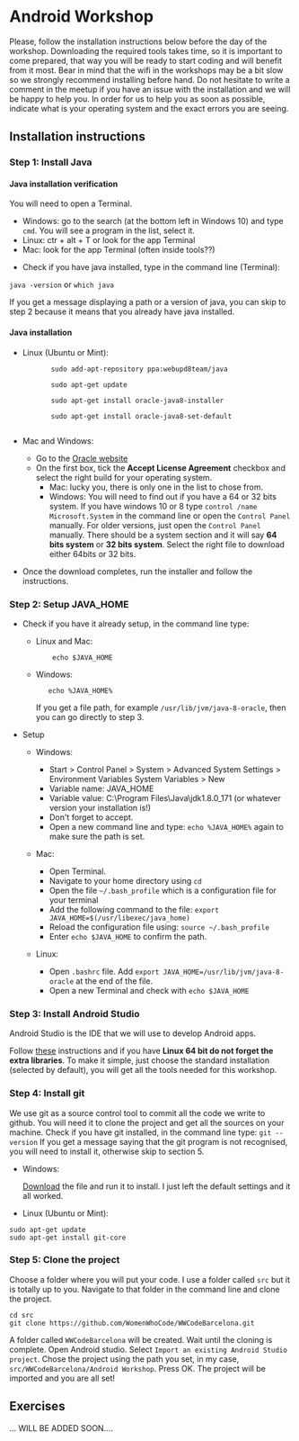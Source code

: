 # Android Workshop

Please, follow the installation instructions below before the day of the workshop. Downloading the required tools takes time, 
so it is important to come prepared, that way you will be ready to start coding and will benefit from it most.
Bear in mind that the wifi in the workshops may be a bit slow so we strongly recommend installing before hand.
Do not hesitate to write a comment in the meetup if you have an issue with the installation and we will be happy to help you. 
In order for us to help you as soon as possible, indicate what is your operating system and the exact errors you are seeing.

## Installation instructions
 
### Step 1: Install Java
     
#### Java installation verification
You will need to open a Terminal.
  - Windows: go to the search (at the bottom left in Windows 10) and type `cmd`. 
You will see a program in the list, select it.
  - Linux: ctr + alt + T or look for the app Terminal
  - Mac: look for the app Terminal (often inside tools??) 
* Check if you have java installed, type in the command line (Terminal):
 
 `java -version` or `which java`
      
If you get a message displaying a path or a version of java, you can skip to step 2 because it means that you already have java installed.
   
#### Java installation 
* Linux (Ubuntu or Mint):
        
     ```        
            sudo add-apt-repository ppa:webupd8team/java
         
            sudo apt-get update
         
            sudo apt-get install oracle-java8-installer
         
            sudo apt-get install oracle-java8-set-default       
         
    ```
* Mac and Windows:     
  * Go to the [Oracle website](http://www.oracle.com/technetwork/java/javase/downloads/jdk8-downloads-2133151.html) 
  * On the first box, tick the __Accept License Agreement__ checkbox and select the right build for your operating system. 
    * Mac: lucky you, there is only one in the list to chose from.
    * Windows: 
                    You will need to find out if you have a 64 or 32 bits system. If you have windows 10 or 8 type 
                    ```
                    control /name Microsoft.System
                    ``` 
                    in the command line or open the `Control Panel` manually. 
                    For older versions, just open the `Control Panel` manually.
                    There should be a system section and it will say __64 bits system__ or __32 bits system__. 
                    Select the right file to download either 64bits or 32 bits.
 * Once the download completes, run the installer and follow the instructions.
      
      
### Step 2: Setup JAVA_HOME
    
* Check if you have it already setup, in the command line type:
 
  * Linux and Mac:
    ```
        echo $JAVA_HOME
    ```
  * Windows:
    ```
       echo %JAVA_HOME%
     ```    
    If you get a file path, for example `/usr/lib/jvm/java-8-oracle`, then you can go directly to step 3.
 
* Setup
   - Windows:
   
        - Start > Control Panel > System > Advanced System Settings > Environment Variables System Variables > New
        - Variable name: JAVA_HOME
        - Variable value: C:\Program Files\Java\jdk1.8.0_171 (or whatever version your installation is!)
        - Don't forget to accept.
        - Open a new command line and type: `echo %JAVA_HOME%` again to make sure the path is set.
      
   - Mac:
   
        - Open Terminal.
        - Navigate to your home directory using `cd`
        - Open the file `~/.bash_profile` which is a configuration file for your terminal
        - Add the following command to the file: 
        `export JAVA_HOME=$(/usr/libexec/java_home)`
        - Reload the configuration file using:
        `source ~/.bash_profile`
        - Enter `echo $JAVA_HOME` to confirm the path.
   - Linux:
        - Open `.bashrc` file. Add `export JAVA_HOME=/usr/lib/jvm/java-8-oracle` at the end of the file.
        - Open a new Terminal and check with `echo $JAVA_HOME`
   
        
### Step 3: Install Android Studio
    
   Android Studio is the IDE that we will use to develop Android apps. 
    
   Follow [these](https://developer.android.com/studio/install) instructions and if you have __Linux 64 bit do not forget the extra libraries__.
   To make it simple, just choose the standard installation (selected by default), you will get all the tools needed for this workshop.
   
### Step 4: Install git
    
   We use git as a source control tool to commit all the code we write to github. You will need it to clone the project and get all the sources on your machine.
   Check if you have git installed, in the command line type:
   `git --version`
   If you get a message saying that the git program is not recognised, you will need to install it, otherwise skip to section 5.
   * Windows:
   
     [Download](https://git-scm.com/download/win) the file and run it to install. I just left the default settings and it all worked.
     
   * Linux (Ubuntu or Mint):
   ```
   sudo apt-get update
   sudo apt-get install git-core
   ```
   
### Step 5: Clone the project
    
  Choose a folder where you will put your code. I use a folder called `src` but it is totally up to you.
  Navigate to that folder in the command line and clone the project.
  ```
  cd src
  git clone https://github.com/WomenWhoCode/WWCodeBarcelona.git
  ```
  A folder called `WWCodeBarcelona` will be created.
  Wait until the cloning is complete.
  Open Android studio.
  Select `Import an existing Android Studio project`.
  Chose the project using the path you set, in my case, `src/WWCodeBarcelona/Android Workshop`.
  Press OK.
  The project will be imported and you are all set!
   
## Exercises
... WILL BE ADDED SOON....

